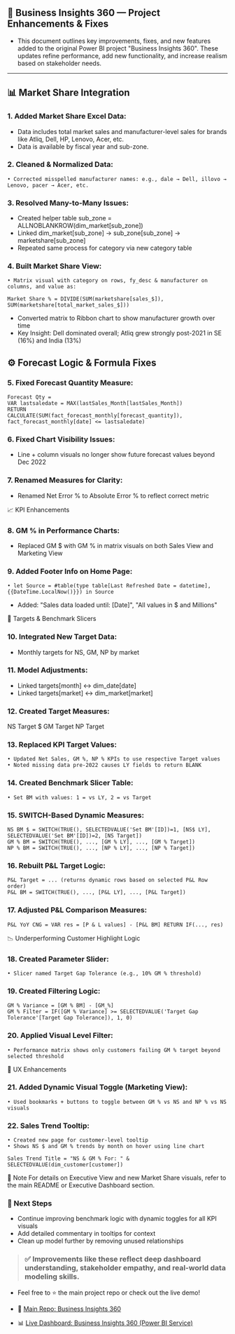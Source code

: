 ## 🔧 Business Insights 360 — Project Enhancements & Fixes
- This document outlines key improvements, fixes, and new features added to the original Power BI project "Business Insights 360". These updates refine performance, add new functionality, and increase realism based on stakeholder needs.
---
## 📊 Market Share Integration
### 1. Added Market Share Excel Data:
- Data includes total market sales and manufacturer-level sales for brands like Atliq, Dell, HP, Lenovo, Acer, etc.
- Data is available by fiscal year and sub-zone.
### 2. Cleaned & Normalized Data:
	• Corrected misspelled manufacturer names: e.g., dale → Dell, illovo → Lenovo, pacer → Acer, etc.
### 3. Resolved Many-to-Many Issues:
- Created helper table sub_zone = ALLNOBLANKROW(dim_market[sub_zone])
- Linked dim_market[sub_zone] → sub_zone[sub_zone] → marketshare[sub_zone]
- Repeated same process for category via new category table
### 4. Built Market Share View:
	• Matrix visual with category on rows, fy_desc & manufacturer on columns, and value as:
 ```DAX
Market Share % = DIVIDE(SUM(marketshare[sales_$]), SUM(marketshare[total_market_sales_$]))
 ```
- Converted matrix to Ribbon chart to show manufacturer growth over time
- Key Insight: Dell dominated overall; Atliq grew strongly post-2021 in SE (16%) and India (13%)

## ⚙️ Forecast Logic & Formula Fixes
### 5. Fixed Forecast Quantity Measure:
 ```DAX
Forecast Qty =
VAR lastsaledate = MAX(lastSales_Month[lastSales_Month])
RETURN
CALCULATE(SUM(fact_forecast_monthly[forecast_quantity]), fact_forecast_monthly[date] <= lastsaledate)
 ```
### 6. Fixed Chart Visibility Issues:
- Line + column visuals no longer show future forecast values beyond Dec 2022
### 7. Renamed Measures for Clarity:
- Renamed Net Error % to Absolute Error % to reflect correct metric

📈 KPI Enhancements
### 8. GM % in Performance Charts:
- Replaced GM $ with GM % in matrix visuals on both Sales View and Marketing View
### 9. Added Footer Info on Home Page:
	• let Source = #table(type table[Last Refreshed Date = datetime], {{DateTime.LocalNow()}}) in Source
- Added: "Sales data loaded until: [Date]", "All values in $ and Millions"

🎯 Targets & Benchmark Slicers
### 10. Integrated New Target Data:
- Monthly targets for NS, GM, NP by market
### 11. Model Adjustments:
- Linked targets[month] ↔ dim_date[date]
- Linked targets[market] ↔ dim_market[market]
### 12. Created Target Measures:
NS Target $
GM Target
NP Target
### 13. Replaced KPI Target Values:
	• Updated Net Sales, GM %, NP % KPIs to use respective Target values
	• Noted missing data pre-2022 causes LY fields to return BLANK
### 14. Created Benchmark Slicer Table:
	• Set BM with values: 1 = vs LY, 2 = vs Target
### 15. SWITCH-Based Dynamic Measures:
 ```DAX
NS BM $ = SWITCH(TRUE(), SELECTEDVALUE('Set BM'[ID])=1, [NS$ LY], SELECTEDVALUE('Set BM'[ID])=2, [NS Target])
GM % BM = SWITCH(TRUE(), ..., [GM % LY], ..., [GM % Target])
NP % BM = SWITCH(TRUE(), ..., [NP % LY], ..., [NP % Target])
 ```
### 16. Rebuilt P&L Target Logic:
 ```DAX
P&L Target = ... (returns dynamic rows based on selected P&L Row order)
P&L BM = SWITCH(TRUE(), ..., [P&L LY], ..., [P&L Target])
 ```
### 17. Adjusted P&L Comparison Measures:
 ```DAX
P&L YoY CNG = VAR res = [P & L values] - [P&L BM] RETURN IF(..., res)
 ```
📉 Underperforming Customer Highlight Logic
### 18. Created Parameter Slider:
	• Slicer named Target Gap Tolerance (e.g., 10% GM % threshold)
### 19. Created Filtering Logic:
 ```DAX
GM % Variance = [GM % BM] - [GM_%]
GM % Filter = IF([GM % Variance] >= SELECTEDVALUE('Target Gap Tolerance'[Target Gap Tolerance]), 1, 0)
 ```
### 20. Applied Visual Level Filter:
	• Performance matrix shows only customers failing GM % target beyond selected threshold

🧠 UX Enhancements
### 21. Added Dynamic Visual Toggle (Marketing View):
	• Used bookmarks + buttons to toggle between GM % vs NS and NP % vs NS visuals
### 22. Sales Trend Tooltip:
	• Created new page for customer-level tooltip
	• Shows NS $ and GM % trends by month on hover using line chart
 ```DAX
Sales Trend Title = "NS & GM % For: " & SELECTEDVALUE(dim_customer[customer])
 ```
📌 Note
For details on Executive View and new Market Share visuals, refer to the main README or Executive Dashboard section.

### 📎 Next Steps
- Continue improving benchmark logic with dynamic toggles for all KPI visuals
- Add detailed commentary in tooltips for context
- Clean up model further by removing unused relationships

> ### ✅ Improvements like these reflect deep dashboard understanding, stakeholder empathy, and real-world data modeling skills.
- Feel free to ⭐️ the main project repo or check out the live demo!

- 🔗 [Main Repo: Business Insights 360](https://github.com/ozaairrr/Business-Insights-360)

- 📊 [Live Dashboard: Business Insights 360 (Power BI Service)](https://app.powerbi.com/view?r=eyJrIjoiZTNjMzZiNDAtZjk2ZC00ZGZlLTkwOTYtY2I3ODFlNmZkN2U5IiwidCI6ImM2ZTU0OWIzLTVmNDUtNDAzMi1hYWU5LWQ0MjQ0ZGM1YjJjNCJ9)


